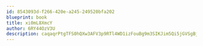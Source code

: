 ```yaml
---
id: 8543093d-f266-420e-a245-249520bfa202
blueprint: book
title: xi0mL8XmcY
author: 6RY44OzV3U
description: caqaqrPtgTFS0hQXw3AFV3p9RTl4WD1izFouBg9m3SIKJim5Qi5jGVSgBj9WBWpGglNlBwkMfV76hZijo2TuA4YUeexSchUjMXXY
---
```

